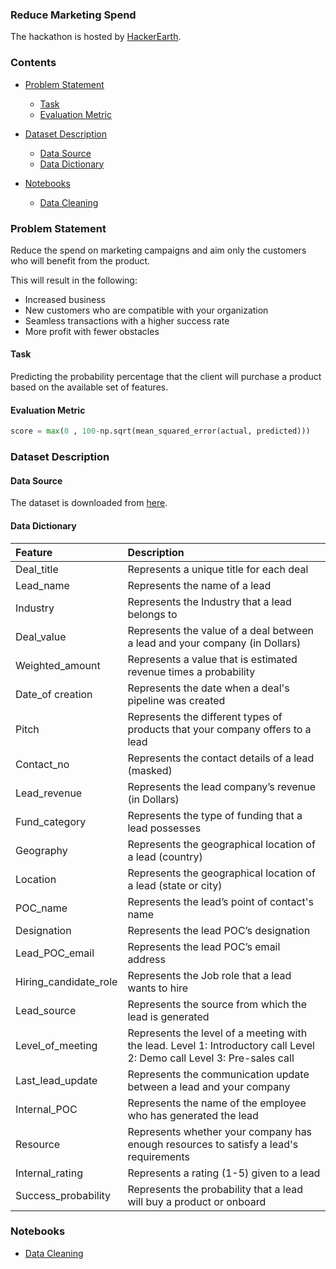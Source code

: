 ### Reduce Marketing Spend
The hackathon is hosted by [HackerEarth](https://www.hackerearth.com/).

### Contents

* [Problem Statement](#problem-statement)
  * [Task](#task)
  * [Evaluation Metric](#evaluation-metric)


* [Dataset Description](#dataset-description)
  * [Data Source](#data-source)
  * [Data Dictionary](#data-dictionary)


* [Notebooks](#Notebooks)
  * [Data Cleaning](#data-cleaning)


### Problem Statement
Reduce the spend on marketing campaigns and aim only the customers who will benefit from the product.

This will result in the following:

* Increased business
* New customers who are compatible with your organization
* Seamless transactions with a higher success rate
* More profit with fewer obstacles

#### Task
Predicting the probability percentage that the client will purchase a product based on the available set of features.

#### Evaluation Metric

```python
score = max(0 , 100-np.sqrt(mean_squared_error(actual, predicted)))
```

### Dataset Description

#### Data Source
The dataset is downloaded from [here](https://www.hackerearth.com/challenges/competitive/hackerearth-machine-learning-challenge-reduce-marketing-spend/).


#### Data Dictionary

| Feature               | Description                                                                                                            |
|:----------------------|:-----------------------------------------------------------------------------------------------------------------------|
| Deal_title            | Represents a unique title for each deal                                                                                |
| Lead_name             | Represents the name of a lead                                                                                          |
| Industry              | Represents the Industry that a lead belongs to                                                                         |
| Deal_value            | Represents the value of a deal between a lead and your company (in Dollars)                                            |
| Weighted_amount       | Represents a value that is estimated revenue times a probability                                                       |
| Date_of creation      | Represents the date when a deal's pipeline was created                                                                 |
| Pitch                 | Represents the different types of products that your company offers to a lead                                          |
| Contact_no            | Represents the contact details of a lead (masked)                                                                      |
| Lead_revenue          | Represents the lead company’s revenue (in Dollars)                                                                     |
| Fund_category         | Represents the type of funding that a lead possesses                                                                   |
| Geography             | Represents the geographical location of a lead (country)                                                               |
| Location              | Represents the geographical location of a lead (state or city)                                                         |
| POC_name              | Represents the lead’s point of contact's name                                                                          |
| Designation           | Represents the lead POC’s designation                                                                                  |
| Lead_POC_email        | Represents the lead POC’s email address                                                                                |
| Hiring_candidate_role | Represents the Job role that a lead wants to hire                                                                      |
| Lead_source           | Represents the source from which the lead is generated                                                                 |
| Level_of_meeting      | Represents the level of a meeting with the lead. Level 1: Introductory call Level 2: Demo call Level 3: Pre-sales call |
| Last_lead_update      | Represents the communication update between a lead and your company                                                    |
| Internal_POC          | Represents the name of the employee who has generated the lead                                                         |
| Resource              | Represents whether your company has enough resources to satisfy a lead's requirements                                  |
| Internal_rating       | Represents a rating (1-5) given to a lead                                                                              |
| Success_probability   | Represents the probability that a lead will buy a product or onboard                                                   |

### Notebooks

* [Data Cleaning](https://nbviewer.jupyter.org/github/sank3t/Reduce-Marketing-Spend/blob/main/Data%20Cleaning.ipynb)
